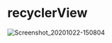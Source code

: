 # recyclerView
![Screenshot_20201022-150804](https://user-images.githubusercontent.com/59538986/96870589-cb56e500-1479-11eb-86d1-c01b791a7d4e.png)
